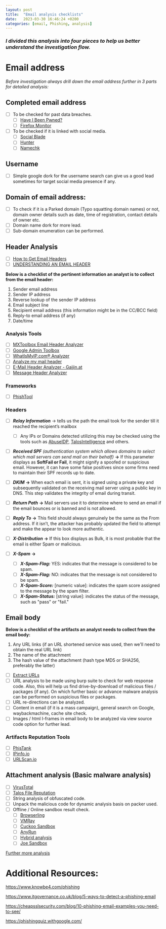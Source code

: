 ```yaml
---
layout:	post
title:  "Email analysis checklists"
date:   2023-03-30 16:46:24 +0200
categories: [email, Phishing, analysis]
---
```


### *I divided this analysis into four pieces to help us better understand the investigation flow.*

# Email address

*Before investigation always drill down the email address further in 3 parts for detailed analysis:* 
## Completed email address
 - [ ] To be checked for past data breaches.
	 - [ ]  [Have I Been Pwned?](https://haveibeenpwned.com/)
	 - [ ] [Firefox Monitor](https://monitor.firefox.com/)
 - [ ] To be checked if it is linked with social media.
	 - [ ] [Social Blade](https://socialblade.com/) 
	 - [ ] [Hunter](https://hunter.io/) 
	 - [ ] [Namechk](https://namechk.com/)

## Username

  - [ ] Simple google dork for the username search can give us a good lead sometimes for target social media presence if any.
	
## Domain of email address:
 - [ ] To check if it is a Parked domain (Typo squatting domain names) or not, domain owner details such as date, time of registration, contact details of owner etc.
 - [ ] Domain name dork for more lead.
 - [ ] Sub-domain enumeration can be performed.

## Header Analysis
- [ ] [How to Get Email Headers](https://mxtoolbox.com/public/content/emailheaders/)
- [ ] [UNDERSTANDING AN EMAIL HEADER](https://mediatemple.net/community/products/dv/204643950/understanding-an-email-header)

**Below is a checklist of the pertinent information an analyst is to collect from the email header:**
1. Sender email address
2. Sender IP address
3. Reverse lookup of the sender IP address
4. Email subject line
5. Recipient email address (this information might be in the CC/BCC field)
6. Reply-to email address (if any)
7. Date/time
### Analysis Tools
 - [ ] [MXToolbox Email Header Analyzer](https://mxtoolbox.com/EmailHeaders.aspx)	
 - [ ] [Google Admin Toolbox](https://toolbox.googleapps.com/apps/messageheader/) 
 - [ ] [WhatIsMyIP.com® Analyzer](https://www.whatismyip.com/email-header-analyzer/)
 - [ ] [Analyze my mail header](https://mailheader.org/)
 - [ ] [E-Mail Header Analyzer - Gaijin.at](https://www.gaijin.at/en/tools/e-mail-header-analyzer)
 - [ ] [Message Header Analyzer](https://mha.azurewebsites.net/)
### Frameworks
- [ ] [PhishTool](https://www.phishtool.com/)

### Headers
- [ ] ***Relay Information*** &rarr; tells us the path the email took for the
       sender till it reached the recipient’s mailbox
 	- [ ] Any IPs or Domains detected utilizing this may be checked using
       the tools such as [AbuseIDP](https://www.abuseipdb.com/),
       [TalosIntelligence](https://www.talosintelligence.com/) and
       others.
 - [ ] ***Received SPF*** *(authentication system which allows domains to select which mail servers can send mail on their behalf)* **&rarr;** If this parameter displays as **SoftFail or Fail**, it might signify a spoofed or suspicious email. However, it can have some false positives since some firms need to maintain their SPF records up to date.

- [ ]  ***DKIM***  **&rarr;** When each email is sent, it is signed using a private key and subsequently validated on the receiving mail server using a public key in DNS. This step validates the integrity of email during transit.

- [ ]  ***Return Path***  **&rarr;** Mail servers use it to determine where to send an email if the email bounces or is banned and is not allowed.

- [ ]  ***Reply To***  **&rarr;** This field should always genuinely be the same as the From address. If it isn’t, the attacker has probably updated the field to attempt and make the appear to look more authentic.

- [ ] ***X-Distribution***  **&rarr;** If this box displays as Bulk, it is most probable that the email is either Spam or malicious.

- [ ]  ***X-Spam***  **&rarr;** 
	- [ ] ***X-Spam-Flag:*** YES: indicates that the message is considered to be spam.
	- [ ] ***X-Spam-Flag:*** NO: indicates that the message is not considered to be spam.
	- [ ] ***X-Spam-Score:*** [numeric value]: indicates the spam score assigned to the 		message by the spam filter.
	- [ ] ***X-Spam-Status:*** [string value]: indicates the status of the message, such as "pass" or "fail."
## Email body
**Below is a checklist of the artifacts an analyst needs to collect from the email body:**
1. Any URL links (if an URL shortened service was used, then we'll need to obtain the real URL link)
2. The name of the attachment
3. The hash value of the attachment (hash type MD5 or SHA256, preferably the latter)

 - [ ] [Extract URLs](https://www.convertcsv.com/url-extractor.htm)
 - [ ] URL analysis to be made using burp suite to check for web
       response code. Also, this will help us find drive-by-download of
       malicious files / packages (if any). On which further basic or
       advance malware analysis can be performed on suspicious files or
       packages.
 - [ ] URL re-directions can be analyzed.
 - [ ] Content in email (if it is a mass campaign), general search on
              Google, waybackmachine, cache site check.
 - [ ] Images / html I-frames in email body to be analyzed via view
              source code option for further lead.
### Artifacts Reputation Tools
- [ ] [PhisTank](https://phishtank.org/)
- [ ] [IPinfo.io](https://ipinfo.io/)
- [ ] [URLScan.io](https://urlscan.io/)

## Attachment analysis (Basic malware analysis)
- [ ] [VirusTotal](https://www.virustotal.com/gui/)
- [ ] [Talos File Reputation](https://talosintelligence.com/talos_file_reputation)
 - [ ] String analysis of obfuscated code.
 - [ ] Unpack the malicious code for dynamic analysis basis on packer
       used.
 - [ ] Offline / Online sandbox result check.
 	- [ ] [Browserling](https://www.browserling.com/)
	- [ ] [VMRay](https://www.vmray.com/)
	 - [ ] [Cuckoo Sandbox](https://cuckoosandbox.org/)
	 - [ ] [AnyRun](https://any.run/)
  	- [ ] [Hybrid analysis](https://www.hybrid-analysis.com/)
  	- [ ] [Joe Sandbox](https://www.joesecurity.org/)
  
[Further more analysis](https://github.com/ashizZz/Checklists/blob/main/MalwareAnalysis)

# Additional Resources:
https://www.knowbe4.com/phishing

https://www.itgovernance.co.uk/blog/5-ways-to-detect-a-phishing-email

https://cheapsslsecurity.com/blog/10-phishing-email-examples-you-need-to-see/

https://phishingquiz.withgoogle.com/

